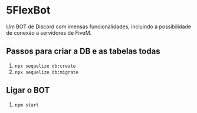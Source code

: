 # 5FlexBot
Um BOT de Discord com imensas funcionalidades, incluindo a possibilidade de conexão a servidores de FiveM.


## Passos para criar a DB e as tabelas todas

1. `npx sequelize db:create`
2. `npx sequelize db:migrate`


## Ligar o BOT

1. `npm start`
